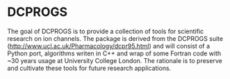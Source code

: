# DCPROGS
The goal of DCPROGS is to provide a collection of tools for scientific research on ion channels. The package is derived from the DCPROGS suite (http://www.ucl.ac.uk/Pharmacology/dcpr95.html) and will consist of a Python port, algorithms writen in C++ and wrap of some Fortran code with ~30 years usage at University College London. The rationale is to preserve and cultivate these tools for future research applications.
